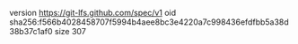 version https://git-lfs.github.com/spec/v1
oid sha256:f566b4028458707f5994b4aee8bc3e4220a7c998436efdfbb5a38d38b37c1af0
size 307
